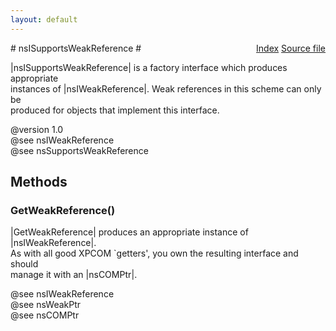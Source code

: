 ```yaml
---
layout: default
---
```

<div class='links' style='float:right'><a href="../index.html">Index</a>
<a href="http://dxr.mozilla.org/mozilla-central/source/xpcom/base/nsIWeakReference.idl">Source file</a>
</div>
# nsISupportsWeakReference #
  
|nsISupportsWeakReference| is a factory interface which produces appropriate  
instances of |nsIWeakReference|.  Weak references in this scheme can only be  
produced for objects that implement this interface.  
  
@version 1.0  
@see nsIWeakReference  
@see nsSupportsWeakReference  
  

## Methods ##

### GetWeakReference() ###
  
|GetWeakReference| produces an appropriate instance of |nsIWeakReference|.  
As with all good XPCOM `getters', you own the resulting interface and should  
manage it with an |nsCOMPtr|.  
  
@see nsIWeakReference  
@see nsWeakPtr  
@see nsCOMPtr  
  

